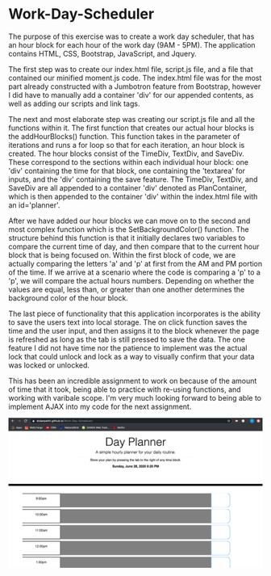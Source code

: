# Work-Day-Scheduler

The purpose of this exercise was to create a work day scheduler, that has an hour block for each hour of the work day (9AM - 5PM). The application contains HTML, CSS, Bootstrap, JavaScript, and Jquery.

The first step was to create our index.html file, script.js file, and a file that contained our minified moment.js code. The index.html file was for the most part already constructed with a Jumbotron feature from Bootstrap, however I did have to manually add a container 'div' for our appended contents, as well as adding our scripts and link tags.

The next and most elaborate step was creating our script.js file and all the functions within it. The first function that creates our actual hour blocks is the addHourBlocks() function. This function takes in the parameter of iterations and runs a for loop so that for each iteration, an hour block is created. The hour blocks consist of the TimeDiv, TextDiv, and SaveDiv. These correspond to the sections within each individual hour block: one 'div' containing the time for that block, one containing the 'textarea' for inputs, and the 'div' containing the save feature. The TimeDiv, TextDiv, and SaveDiv are all appended to a container 'div' denoted as PlanContainer, which is then appended to the container 'div' within the index.html file with an id='planner'.

After we have added our hour blocks we can move on to the second and most complex function which is the SetBackgroundColor() function. The structure behind this function is that it initially declares two variables to compare the current time of day, and then compare that to the current hour block that is being focused on. Within the first block of code, we are actually comparing the letters 'a' and 'p' at first from the AM and PM portion of the time. If we arrive at a scenario where the code is comparing a 'p' to a 'p', we will compare the actual hours numbers. Depending on whether the values are equal, less than, or greater than one another determines the background color of the hour block.

The last piece of functionality that this application incorporates is the ability to save the users text into local storage. The on click function saves the time and the user input, and then assigns it to the block whenever the page is refreshed as long as the tab is still pressed to save the data. The one feature I did not have time nor the patience to implement was the actual lock that could unlock and lock as a way to visually confirm that your data was locked or unlocked.

This has been an incredible assignment to work on because of the amount of time that it took, being able to practice with re-using functions, and working with varibale scope. I'm very much looking forward to being able to implement AJAX into my code for the next assignment.

<img src='./images/dayplanner.png'>
